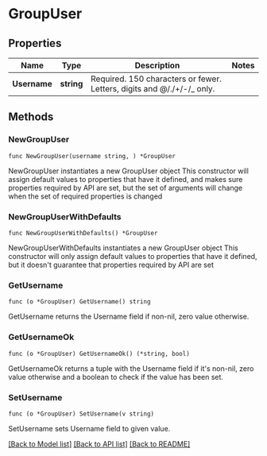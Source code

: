 # GroupUser

## Properties

Name | Type | Description | Notes
------------ | ------------- | ------------- | -------------
**Username** | **string** | Required. 150 characters or fewer. Letters, digits and @/./+/-/_ only. | 

## Methods

### NewGroupUser

`func NewGroupUser(username string, ) *GroupUser`

NewGroupUser instantiates a new GroupUser object
This constructor will assign default values to properties that have it defined,
and makes sure properties required by API are set, but the set of arguments
will change when the set of required properties is changed

### NewGroupUserWithDefaults

`func NewGroupUserWithDefaults() *GroupUser`

NewGroupUserWithDefaults instantiates a new GroupUser object
This constructor will only assign default values to properties that have it defined,
but it doesn't guarantee that properties required by API are set

### GetUsername

`func (o *GroupUser) GetUsername() string`

GetUsername returns the Username field if non-nil, zero value otherwise.

### GetUsernameOk

`func (o *GroupUser) GetUsernameOk() (*string, bool)`

GetUsernameOk returns a tuple with the Username field if it's non-nil, zero value otherwise
and a boolean to check if the value has been set.

### SetUsername

`func (o *GroupUser) SetUsername(v string)`

SetUsername sets Username field to given value.



[[Back to Model list]](../README.md#documentation-for-models) [[Back to API list]](../README.md#documentation-for-api-endpoints) [[Back to README]](../README.md)


